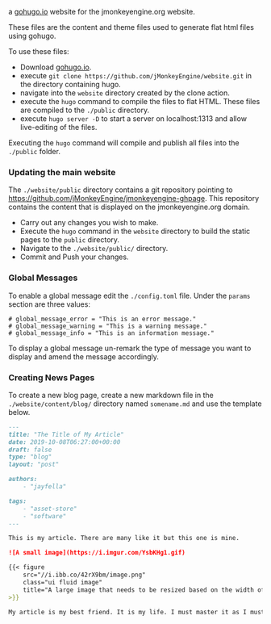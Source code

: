 a [gohugo.io](https://gohugo.io) website for the jmonkeyengine.org website.

These files are the content and theme files used to generate flat html files using gohugo.

To use these files:
* Download [gohugo.io](https://gohugo.io/getting-started/installing/).
* execute `git clone https://github.com/jMonkeyEngine/website.git` in the directory containing hugo.
* navigate into the `website` directory created by the clone action.
* execute the `hugo` command to compile the files to flat HTML. These files are compiled to the `./public` directory.
* execute `hugo server -D` to start a server on localhost:1313 and allow live-editing of the files.

Executing the `hugo` command will compile and publish all files into the `./public` folder.

### Updating the main website

The `./website/public` directory contains a git repository pointing to https://github.com/jMonkeyEngine/jmonkeyengine-ghpage. This repository contains the content that is displayed on the jmonkeyengine.org domain.

- Carry out any changes you wish to make.
- Execute the `hugo` command in the `website` directory to build the static pages to the `public` directory.
- Navigate to the `./website/public/` directory.
- Commit and Push your changes.

### Global Messages

To enable a global message edit the `./config.toml` file. Under the `params` section are three values:

```
# global_message_error = "This is an error message."
# global_message_warning = "This is a warning message."
# global_message_info = "This is an information message."
```

To display a global message un-remark the type of message you want to display and amend the message accordingly.


### Creating News Pages

To create a new blog page, create a new markdown file in the `./website/content/blog/` directory named `somename.md` and use the template below.

``` markdown
---
title: "The Title of My Article"
date: 2019-10-08T06:27:00+00:00
draft: false
type: "blog"
layout: "post"

authors:
    - "jayfella"

tags:
    - "asset-store"
    - "software"
---

This is my article. There are many like it but this one is mine.

![A small image](https://i.imgur.com/YsbKHg1.gif)

{{< figure
    src="//i.ibb.co/42rX9bm/image.png"
    class="ui fluid image"
    title="A large image that needs to be resized based on the width of the window."
>}}

My article is my best friend. It is my life. I must master it as I must master my life.

```
